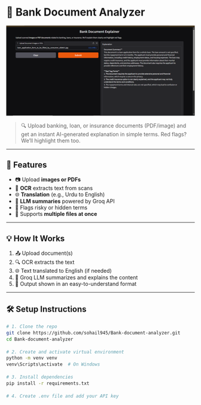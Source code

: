 # 🏦 Bank Document Analyzer

![Banner](Bank_document_analyzer.png)

> 🔍 Upload banking, loan, or insurance documents (PDF/image) and get an instant AI-generated explanation in simple terms. Red flags? We’ll highlight them too.

---

## 🚀 Features

- 📷 Upload **images or PDFs**
- 🧠 **OCR** extracts text from scans
- 🌐 **Translation** (e.g., Urdu to English)
- 💬 **LLM summaries** powered by Groq API
- 🚩 Flags risky or hidden terms
- 📎 Supports **multiple files at once**

---

## 💡 How It Works

1. 📤 Upload document(s)
2. 🔍 OCR extracts the text
3. 🌐 Text translated to English (if needed)
4. 🤖 Groq LLM summarizes and explains the content
5. 📄 Output shown in an easy-to-understand format

---

## 🛠️ Setup Instructions

```bash
# 1. Clone the repo
git clone https://github.com/sohail945/Bank-document-analyzer.git
cd Bank-document-analyzer

# 2. Create and activate virtual environment
python -m venv venv
venv\Scripts\activate  # On Windows

# 3. Install dependencies
pip install -r requirements.txt

# 4. Create .env file and add your API key
